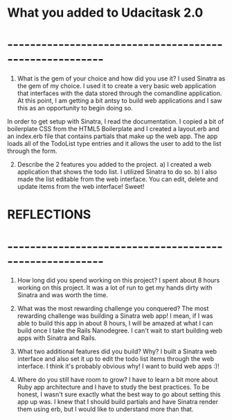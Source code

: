 # What you added to Udacitask 2.0
# -------------------------------------------------------
1. What is the gem of your choice and how did you use it?
I used Sinatra as the gem of my choice.  I used it to create a very basic web application that interfaces with the data stored through the comandline application.  At this point, I am getting a bit antsy to build web applications and I saw this as an opportunity to begin doing so. 

In order to get setup with Sinatra, I read the documentation.  I copied a bit of boilerplate CSS from the HTML5 Boilerplate and I created a layout.erb and an index.erb file that contains partials that make up the web app.  The app loads all of the TodoList type entries and it allows the user to add to the list through the form.

2. Describe the 2 features you added to the project.
  a) I created a web application that shows the todo list.  I utilized Sinatra to do so.
  b) I also made the list editable from the web interface.  You can edit, delete and update items from the web interface!  Sweet!

# REFLECTIONS
# -------------------------------------------------------
1. How long did you spend working on this project?
I spent about 8 hours working on this project.  It was a lot of run to get my hands dirty with Sinatra and was worth the time.

2. What was the most rewarding challenge you conquered?
The most rewarding challenge was building a Sinatra web app!  I mean, if I was able to build this app in about 8 hours, I will be amazed at what I can build once I take the Rails Nanodegree.  I can't wait to start building web apps with Sinatra and Rails.

3. What two additional features did you build? Why?
I built a Sinatra web interface and also set it up to edit the todo list items through the web interface.  I think it's probably obvious why!  I want to build web apps :)!

4. Where do you still have room to grow?
I have to learn a bit more about Ruby app architecture and I have to study the best practices.  To be honest, I wasn't sure exactly what the best way to go about setting this app up was.  I knew that I should build partials and have Sinatra render them using erb, but I would like to understand more than that.
